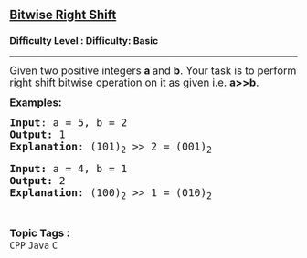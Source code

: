 <h2><a href="https://www.geeksforgeeks.org/problems/bitwise-right-shift--140107/1?page=1&difficulty=Basic,Easy&status=unsolved,attempted&sortBy=accuracy">Bitwise Right Shift</a></h2><h3>Difficulty Level : Difficulty: Basic</h3><hr><div class="problems_problem_content__Xm_eO"><p><span style="font-size: 18px;">Given two positive integers <strong>a </strong>and <strong>b</strong>. Your task is to perform right shift bitwise operation on it as given i.e. <strong>a&gt;&gt;b</strong>.</span></p>
<p><span style="font-size: 18px;"><strong>Examples:</strong></span></p>
<pre><span style="font-size: 18px;"><strong>Input</strong>: a = 5, b = 2
<strong>Output:</strong> 1 
<strong>Explanation</strong>: (101)<sub>2</sub> &gt;&gt; 2 = (001)<sub>2</sub></span></pre>
<pre><span style="font-size: 18px;"><strong>Input: </strong>a = 4, b = 1
<strong>Output:</strong> 2
<strong>Explanation</strong>: (100)<sub>2</sub> &gt;&gt; 1 = (010)<sub>2</sub></span></pre></div><br><p><span style=font-size:18px><strong>Topic Tags : </strong><br><code>CPP</code>&nbsp;<code>Java</code>&nbsp;<code>C</code>&nbsp;